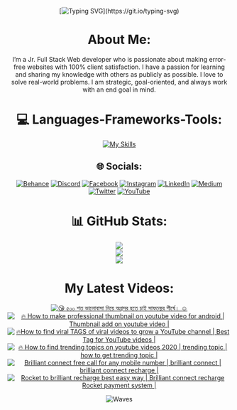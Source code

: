 <div align="center">

[![Typing SVG](https://readme-typing-svg.herokuapp.com?font=Righteous&size=30&duration=4000&pause=1000&center=true&vCenter=true&width=500&height=70&lines=Hi+there%2C+I'm+A.Z.M.+Arif;A+JavaScript+enthusiast.)](https://git.io/typing-svg)

# About Me:

I’m a Jr. Full Stack Web developer who is passionate about making error-free websites with 100% client satisfaction. I have a passion for learning and sharing my knowledge with others as publicly as possible. I love to solve real-world problems. I am strategic, goal-oriented, and always work with an end goal in mind.


# 💻 Languages-Frameworks-Tools:

<p align="center">
  
[![My Skills](https://skillicons.dev/icons?i=js,ts,nodejs,expressjs,mongodb,mysql,php,py,c,cpp,kotlin,flutter,dart,wordpress,nextjs,nestjs,react,svelte,redux,graphql,prisma,postgres,jest,html,css,sass,tailwind,mui,bootstrap,windicss,emotion,threejs,git,github,netlify,vercel,firebase,heroku,aws,nginx,figma,linux,docker,androidstudio,postman,vite,bash,vscode,vim,neovim&perline=10)](https://skillicons.dev)

</p>

## 🌐 Socials:

[![Behance](https://img.shields.io/badge/Behance-1769ff?logo=behance&logoColor=white)](https://behance.net/azmarifdev) [![Discord](https://img.shields.io/badge/Discord-%237289DA.svg?logo=discord&logoColor=white)](https://discord.gg/PM8SWkRBBn) [![Facebook](https://img.shields.io/badge/Facebook-%231877F2.svg?logo=Facebook&logoColor=white)](https://facebook.com/azmarifdev) [![Instagram](https://img.shields.io/badge/Instagram-%23E4405F.svg?logo=Instagram&logoColor=white)](https://instagram.com/azmarifdev) [![LinkedIn](https://img.shields.io/badge/LinkedIn-%230077B5.svg?logo=linkedin&logoColor=white)](https://linkedin.com/in/azmarifdev) [![Medium](https://img.shields.io/badge/Medium-12100E?logo=medium&logoColor=white)](https://medium.com/@azmarifdev) [![Twitter](https://img.shields.io/badge/Twitter-%231DA1F2.svg?logo=Twitter&logoColor=white)](https://twitter.com/azmarifdev) [![YouTube](https://img.shields.io/badge/YouTube-%23FF0000.svg?logo=YouTube&logoColor=white)](https://youtube.com/@azmarifdev)


# 📊 GitHub Stats:

![](https://github-readme-stats.vercel.app/api?username=azmarifdev&theme=nightowl&hide_border=true&include_all_commits=true&count_private=true)<br/>
![](https://github-readme-streak-stats.herokuapp.com/?user=azmarifdev&theme=nightowl&hide_border=true)<br/>
![](https://github-readme-stats.vercel.app/api/top-langs/?username=azmarifdev&theme=nightowl&hide_border=true&include_all_commits=true&count_private=true&layout=compact)

# My Latest Videos:

<!-- BEGIN YOUTUBE-CARDS -->
[![😘 ৫০০ শত ভালোবাসা নিয়ে অগ্রসর হতে চাই সাফল্যের শীর্ষে। ☺](https://ytcards.demolab.com/?id=fye_GEaTS2Q&title=%F0%9F%98%98+%E0%A7%AB%E0%A7%A6%E0%A7%A6+%E0%A6%B6%E0%A6%A4+%E0%A6%AD%E0%A6%BE%E0%A6%B2%E0%A7%8B%E0%A6%AC%E0%A6%BE%E0%A6%B8%E0%A6%BE+%E0%A6%A8%E0%A6%BF%E0%A7%9F%E0%A7%87+%E0%A6%85%E0%A6%97%E0%A7%8D%E0%A6%B0%E0%A6%B8%E0%A6%B0+%E0%A6%B9%E0%A6%A4%E0%A7%87+%E0%A6%9A%E0%A6%BE%E0%A6%87+%E0%A6%B8%E0%A6%BE%E0%A6%AB%E0%A6%B2%E0%A7%8D%E0%A6%AF%E0%A7%87%E0%A6%B0+%E0%A6%B6%E0%A7%80%E0%A6%B0%E0%A7%8D%E0%A6%B7%E0%A7%87%E0%A5%A4+%E2%98%BA&lang=en&timestamp=1603612811&background_color=%230d1117&title_color=%23ffffff&stats_color=%23dedede&max_title_lines=1&width=250&border_radius=5&duration=95 "😘 ৫০০ শত ভালোবাসা নিয়ে অগ্রসর হতে চাই সাফল্যের শীর্ষে। ☺")](https://www.youtube.com/watch?v=fye_GEaTS2Q)
[![🔥 How to make professional thumbnail on youtube video for android | Thumbnail add on youtube video |](https://ytcards.demolab.com/?id=RUh2ormQBsg&title=%F0%9F%94%A5+How+to+make+professional+thumbnail+on+youtube+video+for+android+%7C+Thumbnail+add+on+youtube+video+%7C&lang=en&timestamp=1602853428&background_color=%230d1117&title_color=%23ffffff&stats_color=%23dedede&max_title_lines=1&width=250&border_radius=5&duration=508 "🔥 How to make professional thumbnail on youtube video for android | Thumbnail add on youtube video |")](https://www.youtube.com/watch?v=RUh2ormQBsg)
[![🔥How to find viral TAGS of viral videos to grow a YouTube channel | Best Tag for YouTube videos |](https://ytcards.demolab.com/?id=AiVDGq1E-78&title=%F0%9F%94%A5How+to+find+viral+TAGS+of+viral+videos+to+grow+a+YouTube+channel+%7C+Best+Tag+for+YouTube+videos+%7C&lang=en&timestamp=1601212310&background_color=%230d1117&title_color=%23ffffff&stats_color=%23dedede&max_title_lines=1&width=250&border_radius=5&duration=204 "🔥How to find viral TAGS of viral videos to grow a YouTube channel | Best Tag for YouTube videos |")](https://www.youtube.com/watch?v=AiVDGq1E-78)
[![🔥 How to find trending topics on youtube videos 2020 | trending topic | how to get trending topic |](https://ytcards.demolab.com/?id=ZyOwu8do0Ug&title=%F0%9F%94%A5+How+to+find+trending+topics+on+youtube+videos+2020+%7C+trending+topic+%7C+how+to+get+trending+topic+%7C&lang=en&timestamp=1600088884&background_color=%230d1117&title_color=%23ffffff&stats_color=%23dedede&max_title_lines=1&width=250&border_radius=5&duration=205 "🔥 How to find trending topics on youtube videos 2020 | trending topic | how to get trending topic |")](https://www.youtube.com/watch?v=ZyOwu8do0Ug)
[![Brilliant connect free call for any mobile number | brilliant connect | brilliant connect recharge |](https://ytcards.demolab.com/?id=67sYTSIbXpc&title=Brilliant+connect+free+call+for+any+mobile+number+%7C+brilliant+connect+%7C+brilliant+connect+recharge+%7C&lang=en&timestamp=1597284043&background_color=%230d1117&title_color=%23ffffff&stats_color=%23dedede&max_title_lines=1&width=250&border_radius=5&duration=336 "Brilliant connect free call for any mobile number | brilliant connect | brilliant connect recharge |")](https://www.youtube.com/watch?v=67sYTSIbXpc)
[![Rocket to brilliant recharge best easy way | Brilliant connect recharge Rocket payment system |](https://ytcards.demolab.com/?id=xL8F00I2uNg&title=Rocket+to+brilliant+recharge+best+easy+way+%7C+Brilliant+connect+recharge+Rocket+payment+system+%7C&lang=en&timestamp=1597284025&background_color=%230d1117&title_color=%23ffffff&stats_color=%23dedede&max_title_lines=1&width=250&border_radius=5&duration=157 "Rocket to brilliant recharge best easy way | Brilliant connect recharge Rocket payment system |")](https://www.youtube.com/watch?v=xL8F00I2uNg)
<!-- END YOUTUBE-CARDS -->

![Waves](https://raw.githubusercontent.com/shakilahmedatik/shakilahmedatik/36f6082eed9388f5965d96f2fbc917a2cb888c89/wave.svg)

</div>
